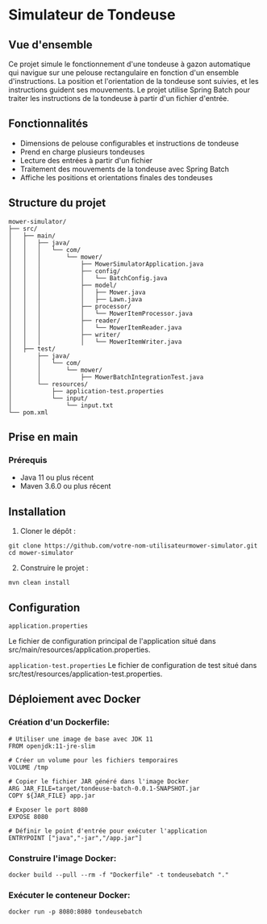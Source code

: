 # Simulateur de Tondeuse

## Vue d'ensemble

Ce projet simule le fonctionnement d'une tondeuse à gazon automatique qui navigue sur une pelouse rectangulaire en fonction d'un ensemble d'instructions. La position et l'orientation de la tondeuse sont suivies, et les instructions guident ses mouvements. Le projet utilise Spring Batch pour traiter les instructions de la tondeuse à partir d'un fichier d'entrée.

## Fonctionnalités

- Dimensions de pelouse configurables et instructions de tondeuse
- Prend en charge plusieurs tondeuses
- Lecture des entrées à partir d'un fichier
- Traitement des mouvements de la tondeuse avec Spring Batch
- Affiche les positions et orientations finales des tondeuses

## Structure du projet

```plaintext
mower-simulator/
├── src/
│   ├── main/
│   │   ├── java/
│   │   │   └── com/
│   │   │       └── mower/
│   │   │           ├── MowerSimulatorApplication.java
│   │   │           ├── config/
│   │   │           │   └── BatchConfig.java
│   │   │           ├── model/
│   │   │           │   ├── Mower.java
│   │   │           │   ├── Lawn.java
│   │   │           ├── processor/
│   │   │           │   └── MowerItemProcessor.java
│   │   │           ├── reader/
│   │   │           │   └── MowerItemReader.java
│   │   │           ├── writer/
│   │   │           │   └── MowerItemWriter.java
│   ├── test/
│       ├── java/
│       │   └── com/
│       │       └── mower/
│       │           ├── MowerBatchIntegrationTest.java
│       └── resources/
│           ├── application-test.properties
│           └── input/
│               └── input.txt
└── pom.xml
```
## Prise en main
### Prérequis
- Java 11 ou plus récent
- Maven 3.6.0 ou plus récent

## Installation
1. Cloner le dépôt :
```
git clone https://github.com/votre-nom-utilisateurmower-simulator.git
cd mower-simulator
```
2. Construire le projet :
```
mvn clean install
```
## Configuration 
`application.properties`

Le fichier de configuration principal de l'application situé dans src/main/resources/application.properties.

`application-test.properties`
Le fichier de configuration de test situé dans src/test/resources/application-test.properties.

## Déploiement avec Docker
### Création d'un Dockerfile: 
```
# Utiliser une image de base avec JDK 11
FROM openjdk:11-jre-slim

# Créer un volume pour les fichiers temporaires
VOLUME /tmp

# Copier le fichier JAR généré dans l'image Docker
ARG JAR_FILE=target/tondeuse-batch-0.0.1-SNAPSHOT.jar
COPY ${JAR_FILE} app.jar

# Exposer le port 8080
EXPOSE 8080

# Définir le point d'entrée pour exécuter l'application
ENTRYPOINT ["java","-jar","/app.jar"]
```
### Construire l'image Docker:

```
docker build --pull --rm -f "Dockerfile" -t tondeusebatch "."
```
### Exécuter le conteneur Docker:
```
docker run -p 8080:8080 tondeusebatch
```